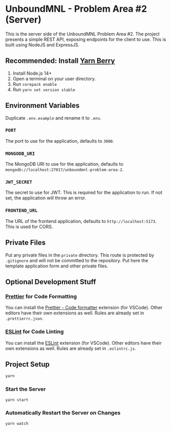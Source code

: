 # UnboundMNL - Problem Area #2 (Server)
This is the server side of the UnboundMNL Problem Area #2.
The project presents a simple REST API, exposing endpoints for the client to use.
This is built using NodeJS and ExpressJS.

## Recommended: Install [Yarn Berry](https://yarnpkg.com/getting-started/install)
1. Install Node.js 14+
2. Open a terminal on your user directory.
3. Run `corepack enable`
4. Run `yarn set version stable`

## Environment Variables
Duplicate `.env.example` and rename it to `.env`.
### `PORT`
The port to use for the application, defaults to `3000`.
### `MONGODB_URI`
The MongoDB URI to use for the application, defaults to `mongodb://localhost:27017/unboundmnl-problem-area-2`.
### `JWT_SECRET`
The secret to use for JWT. This is required for the application to run.
If not set, the application will throw an error.
### `FRONTEND_URL`
The URL of the frontend application, defaults to `http://localhost:5173`.
This is used for CORS.

## Private Files
Put any private files in the `private` directory.
This route is protected by `.gitignore` and will not be committed to the repository.
Put here the template application form and other private files.

## Optional Development Stuff
### [Prettier](https://prettier.io/) for Code Formatting
You can install the [Prettier - Code formatter](https://marketplace.visualstudio.com/items?itemName=esbenp.prettier-vscode) extension (for VSCode).
Other editors have their own extensions as well.
Rules are already set in `.prettierrc.json`.

### [ESLint](https://eslint.org/) for Code Linting
You can install the [ESLint](https://marketplace.visualstudio.com/items?itemName=dbaeumer.vscode-eslint) extension (for VSCode).
Other editors have their own extensions as well.
Rules are already set in `.eslintrc.js`.

## Project Setup
```sh
yarn
```

### Start the Server
```sh
yarn start
```

### Automatically Restart the Server on Changes
```sh
yarn watch
```
